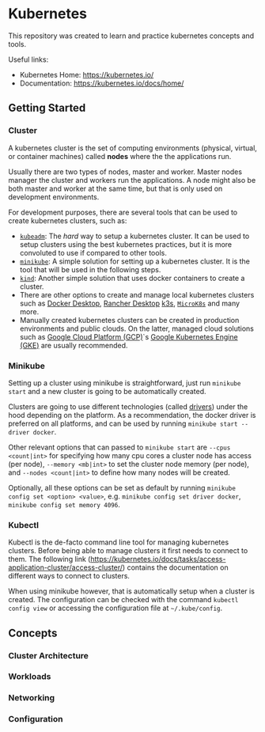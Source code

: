 # Kubernetes

This repository was created to learn and practice kubernetes concepts and tools.

Useful links:

-   Kubernetes Home: https://kubernetes.io/
-   Documentation: https://kubernetes.io/docs/home/

## Getting Started

### Cluster

A kubernetes cluster is the set of computing environments (physical, virtual, or container machines) called **nodes** where the the applications run.

Usually there are two types of nodes, master and worker. Master nodes manager the cluster and workers run the applications. A node might also be both master and worker at the same time, but that is only used on development environments.

For development purposes, there are several tools that can be used to create kubernetes clusters, such as:

-   [`kubeadm`](https://kubernetes.io/docs/reference/setup-tools/kubeadm/): The _hard_ way to setup a kubernetes cluster. It can be used to setup clusters using the best kubernetes practices, but it is more convoluted to use if compared to other tools.
-   [`minikube`](https://minikube.sigs.k8s.io/docs/): A simple solution for setting up a kubernetes cluster. It is the tool that will be used in the following steps.
-   [`kind`](https://minikube.sigs.k8s.io/docs/): Another simple solution that uses docker containers to create a cluster.
-   There are other options to create and manage local kubernetes clusters such as [Docker Desktop](https://www.docker.com/products/docker-desktop/), [Rancher Desktop](https://rancherdesktop.io/) [k3s](https://k3s.io/), [`MicroK8s`](https://microk8s.io/) and many more.
-   Manually created kubernetes clusters can be created in production environments and public clouds. On the latter, managed cloud solutions such as [Google Cloud Platform (GCP)](https://cloud.google.com/)`s [Google Kubernetes Engine (GKE)](https://cloud.google.com/kubernetes-engine) are usually recommended.

### Minikube

Setting up a cluster using minikube is straightforward, just run `minikube start` and a new cluster is going to be automatically created.

Clusters are going to use different technologies (called [drivers](https://minikube.sigs.k8s.io/docs/drivers/)) under the hood depending on the platform. As a recommendation, the docker driver is preferred on all platforms, and can be used by running `minikube start --driver docker`.

Other relevant options that can passed to `minikube start` are `--cpus <count|int>` for specifying how many cpu cores a cluster node has access (per node), `--memory <mb|int>` to set the cluster node memory (per node), and `--nodes <count|int>` to define how many nodes will be created.

Optionally, all these options can be set as default by running `minikube config set <option> <value>`, e.g. `minikube config set driver docker`, `minikube config set memory 4096`.

### Kubectl

Kubectl is the de-facto command line tool for managing kubernetes clusters. Before being able to manage clusters it first needs to connect to them. The following link (https://kubernetes.io/docs/tasks/access-application-cluster/access-cluster/) contains the documentation on different ways to connect to clusters.

When using minikube however, that is automatically setup when a cluster is created. The configuration can be checked with the command `kubectl config view` or accessing the configuration file at `~/.kube/config`.

## Concepts

### Cluster Architecture

### Workloads

### Networking

### Configuration
